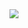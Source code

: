 <img src="https://capsule-render.vercel.app/api?type=wave&color=auto&height=300&section=header&text=song%20jinsub&fontSize=90" />
